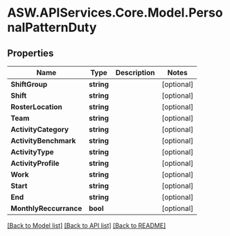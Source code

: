 
# ASW.APIServices.Core.Model.PersonalPatternDuty

## Properties

Name | Type | Description | Notes
------------ | ------------- | ------------- | -------------
**ShiftGroup** | **string** |  | [optional] 
**Shift** | **string** |  | [optional] 
**RosterLocation** | **string** |  | [optional] 
**Team** | **string** |  | [optional] 
**ActivityCategory** | **string** |  | [optional] 
**ActivityBenchmark** | **string** |  | [optional] 
**ActivityType** | **string** |  | [optional] 
**ActivityProfile** | **string** |  | [optional] 
**Work** | **string** |  | [optional] 
**Start** | **string** |  | [optional] 
**End** | **string** |  | [optional] 
**MonthlyReccurrance** | **bool** |  | [optional] 

[[Back to Model list]](../README.md#documentation-for-models)
[[Back to API list]](../README.md#documentation-for-api-endpoints)
[[Back to README]](../README.md)

